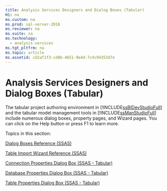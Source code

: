 ```yaml
---
title: Analysis Services Designers and Dialog Boxes (Tabular)
H1: na
ms.custom: na
ms.prod: sql-server-2016
ms.reviewer: na
ms.suite: na
ms.technology: 
  - analysis-services
ms.tgt_pltfrm: na
ms.topic: article
ms.assetid: cd2af1f3-cd8b-4651-9e4d-7c4c94353d7e
---
```

# Analysis Services Designers and Dialog Boxes (Tabular)
  The tabular project authoring environment in [!INCLUDE[ssBIDevStudioFull](../../Token/Other/ssBIDevStudioFull_md.md)] and the tabular model management tools in [!INCLUDE[ssManStudioFull](../../Token/Other/ssManStudioFull_md.md)] include numerous dialog boxes, property pages, and Wizard pages. You can click on the Help button or press F1 to learn more.  
  
 Topics in this section:  
  
 [Dialog Boxes Reference &#40;SSAS&#41;](../../Topics/TopicNameNotContainA/Dialog-Boxes-Reference--SSAS-.md)  
  
 [Table Import Wizard Reference &#40;SSAS&#41;](../../Topics/TopicNameNotContainA/Table-Import-Wizard-Reference--SSAS-.md)  
  
 [Connection Properties Dialog Box &#40;SSAS - Tabular&#41;](../../Topics/TopicNameNotContainA/Connection-Properties-Dialog-Box--SSAS---Tabular-.md)  
  
 [Database Properties Dialog Box &#40;SSAS - Tabular&#41;](../../Topics/TopicNameNotContainA/Database-Properties-Dialog-Box--SSAS---Tabular-.md)  
  
 [Table Properties Dialog Box &#40;SSAS - Tabular&#41;](../../Topics/TopicNameNotContainA/Table-Properties-Dialog-Box--SSAS---Tabular-.md)  
  
  